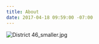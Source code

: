 ```yaml
---
title: About
date: 2017-04-18 09:59:00 -07:00
---
```




![District 46_smaller.jpg](https://manage.siteleaf.com/api/v2/sites/58f1b3b7190a5111f10749ea/source/_uploads/District%2046_smaller.jpg?download)
